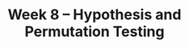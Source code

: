 ---
    title: Week 8 – Hypothesis and Permutation Testing
    weekNumber: 8
    days:
      - date: 2024-11-18
        events:
          - name: LEC 21
            type: lecture
            title: Hypothesis Testing and Total Variation Distance
            url:
            html:
            podcast:
            readings:
              - name: CIT 11.2
                url: https://inferentialthinking.com/chapters/11/2/Multiple_Categories.html
              - name: 11.4
                url: https://inferentialthinking.com/chapters/11/4/Error_Probabilities.html
            keywords: fair or unfair coin, p-value, midterm exam scores, Alameda County jury, TVD
          - name: DISC 7
            type: discussion
            title: The Normal Distribution and the CLT
            problems: 
      - date: 2024-11-20
        events:
          - name: LEC 22
            type: lecture
            title: TVD, Hypothesis Testing, and Permutation Testing
            url:
            html:
            podcast:
            readings:
              - name: CIT 12.0-12.1
                url: https://inferentialthinking.com/chapters/12/Comparing_Two_Samples.html
            keywords: confidence intervals for hypothesis testing, body temperature, smoking/babies
      - date: 2024-11-21
        events:
          - name: LAB 6
            type: lab
            title: Hypothesis Testing
            url: 
      - date: 2024-11-22
        events:
          - name: LEC 23
            type: lecture
            title: Permutation Testing
            url:
            html:
            podcast:
            readings:
              - name: CIT 12.3
                url: https://inferentialthinking.com/chapters/12/3/Deflategate.html
            keywords: smoking/babies, np.random.permutation, shuffling, Deflategate
---
